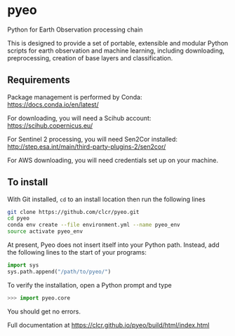 # pyeo
Python for Earth Observation processing chain

This is designed to provide a set of portable, extensible and modular Python scripts for earth observation and machine learning,
including downloading, preprocessing, creation of base layers and classification.

## Requirements
Package management is performed by Conda: https://docs.conda.io/en/latest/

For downloading, you will need a Scihub account: https://scihub.copernicus.eu/

For Sentinel 2 processing, you will need Sen2Cor installed: http://step.esa.int/main/third-party-plugins-2/sen2cor/

For AWS downloading, you will need credentials set up on your machine.

## To install

With Git installed, `cd` to an install location then run the following lines

```bash
git clone https://github.com/clcr/pyeo.git
cd pyeo
conda env create --file environment.yml --name pyeo_env
source activate pyeo_env
```

At present, Pyeo does not insert itself into your Python path. Instead, add the following lines to the start of your programs:

```python
import sys
sys.path.append("/path/to/pyeo/")
```

To verify the installation, open a Python prompt and type

```python
>>> import pyeo.core
```

You should get no errors.


Full documentation at https://clcr.github.io/pyeo/build/html/index.html
